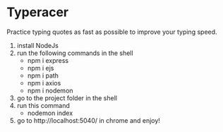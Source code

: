 # Typeracer
Practice typing quotes as fast as possible to improve your typing speed.

1. install NodeJs
2. run the following commands in the shell
   - npm i express
   - npm i ejs
   - npm i path
   - npm i axios
   - npm i nodemon
3. go to the project folder in the shell
4. run this command
   - nodemon index
5. go to http://localhost:5040/ in chrome and enjoy!
  
